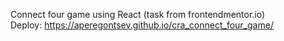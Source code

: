 Connect four game using React (task from frontendmentor.io)</br>
Deploy: https://aperegontsev.github.io/cra_connect_four_game/
